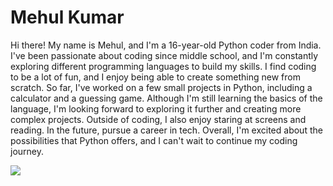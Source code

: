# Mehul Kumar

Hi there! My name is Mehul, and I'm a 16-year-old Python coder from India. I've been passionate about coding since middle school, and I'm constantly exploring different programming languages to build my skills. I find coding to be a lot of fun, and I enjoy being able to create something new from scratch. So far, I've worked on a few small projects in Python, including a calculator and a guessing game. Although I'm still learning the basics of the language, I'm looking forward to exploring it further and creating more complex projects. Outside of coding, I also enjoy staring at screens and reading. In the future, pursue a career in tech. Overall, I'm excited about the possibilities that Python offers, and I can't wait to continue my coding journey.

<a href=#><img src="img.svg"></a>

